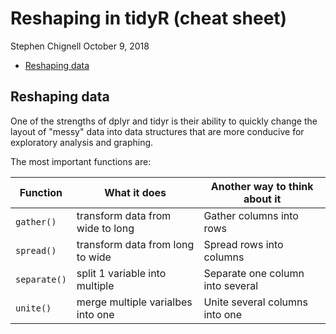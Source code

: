 Reshaping in tidyR (cheat sheet)
================
Stephen Chignell
October 9, 2018

-   [Reshaping data](#reshaping-data)

Reshaping data
--------------

One of the strengths of dplyr and tidyr is their ability to quickly change the layout of "messy" data into data structures that are more conducive for exploratory analysis and graphing.

The most important functions are:

| Function     | What it does                      | Another way to think about it    |
|--------------|-----------------------------------|----------------------------------|
| `gather()`   | transform data from wide to long  | Gather columns into rows         |
| `spread()`   | transform data from long to wide  | Spread rows into columns         |
| `separate()` | split 1 variable into multiple    | Separate one column into several |
| `unite()`    | merge multiple varialbes into one | Unite several columns into one   |
